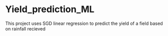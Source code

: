 # Yield_prediction_ML
This project uses SGD linear regression to predict the yield of a field based on rainfall recieved

